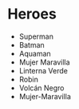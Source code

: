 # Heroes

* Superman
* Batman
* Aquaman
* Mujer Maravilla
* Linterna Verde
* Robin
* Volcán Negro
* Mujer-Maravilla
